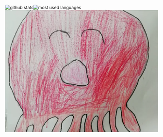 <img alt="github stats" src="https://github-readme-stats.vercel.app/api?username=ukitomo" /><img alt="most used languages" src="https://github-readme-stats.vercel.app/api/top-langs/?username=ukitomo" />
<img alt="たこやん" src="https://raw.githubusercontent.com/ukitomo/ukitomo/main/takoyann.webp" />
